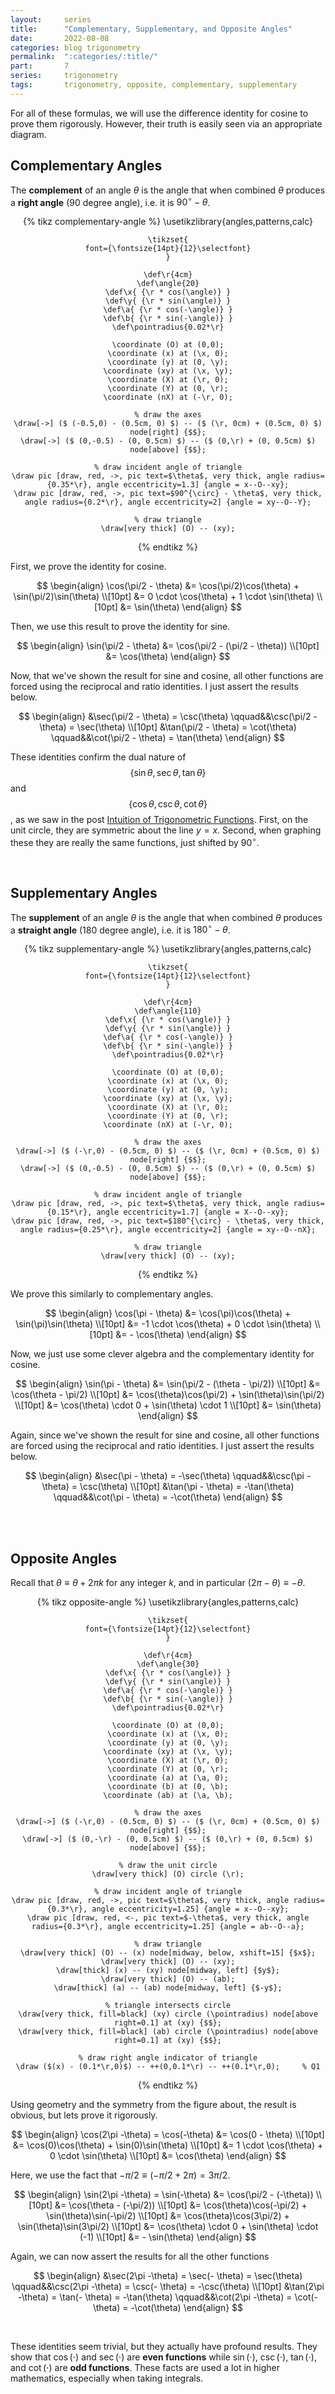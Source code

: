 ```yaml
---
layout:     series
title:      "Complementary, Supplementary, and Opposite Angles"
date:       2022-08-08
categories: blog trigonometry
permalink:  ":categories/:title/"
part:       7
series:     trigonometry
tags:       trigonometry, opposite, complementary, supplementary
---
```


For all of these formulas, we will use the difference identity for cosine to prove them rigorously. However, their truth is easily seen via an appropriate diagram.

## Complementary Angles

The **complement** of an angle $\theta$ is the angle that when combined $\theta$ produces a **right angle** ($90$ degree angle), i.e. it is $90^{\circ} - \theta$.

<center>
{% tikz complementary-angle %}
    \usetikzlibrary{angles,patterns,calc}

    \tikzset{
    font={\fontsize{14pt}{12}\selectfont}
    }

    \def\r{4cm}
    \def\angle{20}
    \def\x{ {\r * cos(\angle)} }
    \def\y{ {\r * sin(\angle)} }
    \def\a{ {\r * cos(-\angle)} }
    \def\b{ {\r * sin(-\angle)} }
    \def\pointradius{0.02*\r}

    \coordinate (O) at (0,0);
    \coordinate (x) at (\x, 0);
    \coordinate (y) at (0, \y);
    \coordinate (xy) at (\x, \y);
    \coordinate (X) at (\r, 0);
    \coordinate (Y) at (0, \r);
    \coordinate (nX) at (-\r, 0);

    % draw the axes
    \draw[->] ($ (-0.5,0) - (0.5cm, 0) $) -- ($ (\r, 0cm) + (0.5cm, 0) $) node[right] {$$};
    \draw[->] ($ (0,-0.5) - (0, 0.5cm) $) -- ($ (0,\r) + (0, 0.5cm) $) node[above] {$$};

    % draw incident angle of triangle
    \draw pic [draw, red, ->, pic text=$\theta$, very thick, angle radius={0.35*\r}, angle eccentricity=1.3] {angle = x--O--xy};
    \draw pic [draw, red, ->, pic text=$90^{\circ} - \theta$, very thick, angle radius={0.2*\r}, angle eccentricity=2] {angle = xy--O--Y};

    % draw triangle
    \draw[very thick] (O) -- (xy);

{% endtikz %}
</center>

First, we prove the identity for cosine.

$$
\begin{align}
    \cos(\pi/2 - \theta) 
    &= \cos(\pi/2)\cos(\theta) + \sin(\pi/2)\sin(\theta) \\[10pt]
    &= 0 \cdot \cos(\theta) + 1 \cdot \sin(\theta) \\[10pt]
    &= \sin(\theta)
\end{align}
$$

Then, we use this result to prove the identity for sine.

$$
\begin{align}
    \sin(\pi/2 - \theta)
    &= \cos(\pi/2 - (\pi/2 - \theta)) \\[10pt]
    &= \cos(\theta)
\end{align}
$$

Now, that we've shown the result for sine and cosine, all other functions are forced using the reciprocal and ratio identities. I just assert the results below.

$$
\begin{align}
    &\sec(\pi/2 - \theta) = \csc(\theta)    \qquad&&\csc(\pi/2 - \theta) = \sec(\theta) \\[10pt]
    &\tan(\pi/2 - \theta) = \cot(\theta)    \qquad&&\cot(\pi/2 - \theta) = \tan(\theta)
\end{align}
$$

These identities confirm the dual nature of $$\{ \sin \theta, \sec \theta, \tan \theta \}$$ and $$\{\cos \theta, \csc \theta, \cot \theta \}$$, as we saw in the post [Intuition of Trigonometric Functions](http://127.0.0.1:4000/blog/trigonometry/intuition-of-trig-functions/). First, on the unit circle, they are symmetric about the line $y = x$. Second, when graphing these they are really the same functions, just shifted by $90^{\circ}$.

<br>

## Supplementary Angles

The **supplement** of an angle $\theta$ is the angle that when combined $\theta$ produces a **straight angle** ($180$ degree angle), i.e. it is $180^{\circ} - \theta$.

<center>
{% tikz supplementary-angle %}
    \usetikzlibrary{angles,patterns,calc}

    \tikzset{
    font={\fontsize{14pt}{12}\selectfont}
    }

    \def\r{4cm}
    \def\angle{110}
    \def\x{ {\r * cos(\angle)} }
    \def\y{ {\r * sin(\angle)} }
    \def\a{ {\r * cos(-\angle)} }
    \def\b{ {\r * sin(-\angle)} }
    \def\pointradius{0.02*\r}

    \coordinate (O) at (0,0);
    \coordinate (x) at (\x, 0);
    \coordinate (y) at (0, \y);
    \coordinate (xy) at (\x, \y);
    \coordinate (X) at (\r, 0);
    \coordinate (Y) at (0, \r);
    \coordinate (nX) at (-\r, 0);

    % draw the axes
    \draw[->] ($ (-\r,0) - (0.5cm, 0) $) -- ($ (\r, 0cm) + (0.5cm, 0) $) node[right] {$$};
    \draw[->] ($ (0,-0.5) - (0, 0.5cm) $) -- ($ (0,\r) + (0, 0.5cm) $) node[above] {$$};

    % draw incident angle of triangle
    \draw pic [draw, red, ->, pic text=$\theta$, very thick, angle radius={0.15*\r}, angle eccentricity=1.7] {angle = X--O--xy};
    \draw pic [draw, red, ->, pic text=$180^{\circ} - \theta$, very thick, angle radius={0.25*\r}, angle eccentricity=2] {angle = xy--O--nX};

    % draw triangle
    \draw[very thick] (O) -- (xy);

{% endtikz %}
</center>

We prove this similarly to complementary angles.

$$
\begin{align}
    \cos(\pi - \theta) 
    &= \cos(\pi)\cos(\theta) + \sin(\pi)\sin(\theta) \\[10pt]
    &= -1 \cdot \cos(\theta) + 0 \cdot \sin(\theta) \\[10pt]
    &= - \cos(\theta)
\end{align}
$$

Now, we just use some clever algebra and the complementary identity for cosine.

$$
\begin{align}
    \sin(\pi - \theta) 
    &= \sin(\pi/2 - (\theta - \pi/2)) \\[10pt]
    &= \cos(\theta - \pi/2) \\[10pt]
    &= \cos(\theta)\cos(\pi/2) + \sin(\theta)\sin(\pi/2) \\[10pt]
    &= \cos(\theta) \cdot 0 + \sin(\theta) \cdot 1 \\[10pt]
    &= \sin(\theta)
\end{align}
$$

Again, since we've shown the result for sine and cosine, all other functions are forced using the reciprocal and ratio identities. I just assert the results below.

$$
\begin{align}
    &\sec(\pi - \theta) = -\sec(\theta)    \qquad&&\csc(\pi - \theta) = \csc(\theta) \\[10pt]
    &\tan(\pi - \theta) = -\tan(\theta)    \qquad&&\cot(\pi - \theta) = -\cot(\theta)
\end{align}
$$

<br>

<br>

## Opposite Angles

Recall that $\theta \equiv \theta + 2 \pi k$ for any integer $k$, and in particular $(2 \pi - \theta) \equiv - \theta$.

<center>
{% tikz opposite-angle %}
    \usetikzlibrary{angles,patterns,calc}

    \tikzset{
    font={\fontsize{14pt}{12}\selectfont}
    }

    \def\r{4cm}
    \def\angle{30}
    \def\x{ {\r * cos(\angle)} }
    \def\y{ {\r * sin(\angle)} }
    \def\a{ {\r * cos(-\angle)} }
    \def\b{ {\r * sin(-\angle)} }
    \def\pointradius{0.02*\r}

    \coordinate (O) at (0,0);
    \coordinate (x) at (\x, 0);
    \coordinate (y) at (0, \y);
    \coordinate (xy) at (\x, \y);
    \coordinate (X) at (\r, 0);
    \coordinate (Y) at (0, \r);
    \coordinate (a) at (\a, 0);
    \coordinate (b) at (0, \b);
    \coordinate (ab) at (\a, \b);

    % draw the axes
    \draw[->] ($ (-\r,0) - (0.5cm, 0) $) -- ($ (\r, 0cm) + (0.5cm, 0) $) node[right] {$$};
    \draw[->] ($ (0,-\r) - (0, 0.5cm) $) -- ($ (0,\r) + (0, 0.5cm) $) node[above] {$$};

    % draw the unit circle
    \draw[very thick] (O) circle (\r);

    % draw incident angle of triangle
    \draw pic [draw, red, ->, pic text=$\theta$, very thick, angle radius={0.3*\r}, angle eccentricity=1.25] {angle = x--O--xy};
    \draw pic [draw, red, <-, pic text=$-\theta$, very thick, angle radius={0.3*\r}, angle eccentricity=1.25] {angle = ab--O--a};

    % draw triangle
    \draw[very thick] (O) -- (x) node[midway, below, xshift=15] {$x$};
    \draw[very thick] (O) -- (xy);
    \draw[thick] (x) -- (xy) node[midway, left] {$y$};
    \draw[very thick] (O) -- (ab);
    \draw[thick] (a) -- (ab) node[midway, left] {$-y$};

    % triangle intersects circle
    \draw[very thick, fill=black] (xy) circle (\pointradius) node[above right=0.1] at (xy) {$$};
    \draw[very thick, fill=black] (ab) circle (\pointradius) node[above right=0.1] at (xy) {$$};

    % draw right angle indicator of triangle
    \draw ($(x) - (0.1*\r,0)$) -- ++(0,0.1*\r) -- ++(0.1*\r,0);     % Q1

{% endtikz %}
</center>

Using geometry and the symmetry from the figure about, the result is obvious, but lets prove it rigorously.

$$
\begin{align}
    \cos(2\pi -\theta) = \cos(-\theta) 
    &= \cos(0 - \theta) \\[10pt]
    &= \cos(0)\cos(\theta) + \sin(0)\sin(\theta) \\[10pt]
    &= 1 \cdot \cos(\theta) + 0 \cdot \sin(\theta) \\[10pt]
    &= \cos(\theta)
\end{align}
$$

Here, we use the fact that $-\pi/2 \equiv (-\pi/2 + 2 \pi) = 3\pi/2$.

$$
\begin{align}
    \sin(2\pi -\theta) = \sin(-\theta) 
    &= \cos(\pi/2 - (-\theta)) \\[10pt]
    &= \cos(\theta - (-\pi/2)) \\[10pt]
    &= \cos(\theta)\cos(-\pi/2) + \sin(\theta)\sin(-\pi/2) \\[10pt]
    &= \cos(\theta)\cos(3\pi/2) + \sin(\theta)\sin(3\pi/2) \\[10pt]
    &= \cos(\theta) \cdot 0 + \sin(\theta) \cdot (-1) \\[10pt]
    &= - \sin(\theta)
\end{align}
$$

Again, we can now assert the results for all the other functions

$$
\begin{align}
    &\sec(2\pi -\theta) = \sec(- \theta) = \sec(\theta)    \qquad&&\csc(2\pi -\theta) = \csc(- \theta) = -\csc(\theta) \\[10pt]
    &\tan(2\pi -\theta) = \tan(- \theta) = -\tan(\theta)    \qquad&&\cot(2\pi -\theta) = \cot(- \theta) = -\cot(\theta)
\end{align}
$$

<br>

These identities seem trivial, but they actually have profound results. They show that $\cos(\cdot)$ and $\sec(\cdot)$ are **even functions** while $\sin(\cdot)$, $\csc(\cdot)$, $\tan(\cdot)$, and $\cot(\cdot)$ are **odd functions**. These facts are used a lot in higher mathematics, especially when taking integrals. 